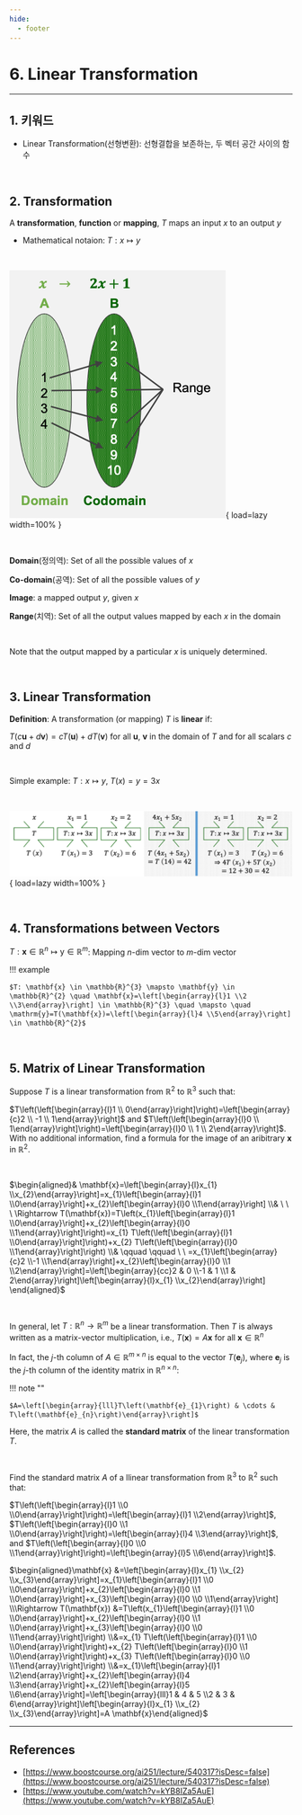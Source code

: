 ```yaml
---
hide:
  - footer
---
```


# 6. Linear Transformation

---

## 1. 키워드

- Linear Transformation(선형변환): 선형결합을 보존하는, 두 벡터 공간 사이의 함수

<br/>

## 2. Transformation

A **transformation**, **function** or **mapping**, $T$ maps an input $x$ to an output $y$

- Mathematical notaion: $T: x \mapsto y$

<br/>

![001](https://github.com/SAEMC/Images-MLDL/blob/main/linear-algebra/ch-001/006/001.png?raw=true){ load=lazy width=100% }

<br/>

**Domain**(정의역): Set of all the possible values of $x$

**Co-domain**(공역): Set of all the possible values of $y$

**Image**: a mapped output $y$, given $x$

**Range**(치역): Set of all the output values mapped by each $x$ in the domain

<br/>

Note that the output mapped by a particular $x$ is uniquely determined.

<br/>

## 3. Linear Transformation

**Definition**: A transformation (or mapping) $T$ is **linear** if:

$T(c \mathbf{u}+d \mathbf{v})=c T(\mathbf{u})+d T(\mathbf{v})$ for all $\mathbf{u}$, $\mathbf{v}$ in the domain of $T$ and for all scalars $c$ and $d$

<br/>

Simple example: $T: x \mapsto y$, $T(x)=y=3 x$

<br/>

![002](https://github.com/SAEMC/Images-MLDL/blob/main/linear-algebra/ch-001/006/002.png?raw=true){ load=lazy width=100% }

<br/>

## 4. Transformations between Vectors

$T: \mathbf{x} \in \mathbb{R}^{n} \mapsto \mathrm{y} \in \mathbb{R}^{m}$: Mapping $n$-dim vector to $m$-dim vector

!!! example

    $T: \mathbf{x} \in \mathbb{R}^{3} \mapsto \mathbf{y} \in \mathbb{R}^{2} \quad \mathbf{x}=\left[\begin{array}{l}1 \\2 \\3\end{array}\right] \in \mathbb{R}^{3} \quad \mapsto \quad \mathrm{y}=T(\mathbf{x})=\left[\begin{array}{l}4 \\5\end{array}\right] \in \mathbb{R}^{2}$

<br/>

## 5. Matrix of Linear Transformation

Suppose $T$ is a linear transformation from $\mathbb{R}^{2}$ to $\mathbb{R}^{3}$ such that:

$T\left(\left[\begin{array}{l}1 \\ 0\end{array}\right]\right)=\left[\begin{array}{c}2 \\ -1 \\ 1\end{array}\right]$ and $T\left(\left[\begin{array}{l}0 \\ 1\end{array}\right]\right)=\left[\begin{array}{l}0 \\ 1 \\ 2\end{array}\right]$.
With no additional information, find a formula for the image of an aribitrary $\mathbf{x}$ in $\mathbb{R}^{2}$.

<br/>

$\begin{aligned}& \mathbf{x}=\left[\begin{array}{l}x_{1} \\x_{2}\end{array}\right]=x_{1}\left[\begin{array}{l}1 \\0\end{array}\right]+x_{2}\left[\begin{array}{l}0 \\1\end{array}\right] \\& \ \ \ \Rightarrow T(\mathbf{x})=T\left(x_{1}\left[\begin{array}{l}1 \\0\end{array}\right]+x_{2}\left[\begin{array}{l}0 \\1\end{array}\right]\right)=x_{1} T\left(\left[\begin{array}{l}1 \\0\end{array}\right]\right)+x_{2} T\left(\left[\begin{array}{l}0 \\1\end{array}\right]\right) \\& \qquad \qquad \ \ =x_{1}\left[\begin{array}{c}2 \\-1 \\1\end{array}\right]+x_{2}\left[\begin{array}{l}0 \\1 \\2\end{array}\right]=\left[\begin{array}{cc}2 & 0 \\-1 & 1 \\1 & 2\end{array}\right]\left[\begin{array}{l}x_{1} \\x_{2}\end{array}\right] \end{aligned}$

<br/>

In general, let $T: \mathbb{R}^{n} \rightarrow \mathbb{R}^{m}$ be a linear transformation. Then $T$ is always written as a matrix-vector multiplication, i.e., $T(\mathbf{x})=A \mathbf{x}$ for all $\mathbf{x} \in \mathbb{R}^{n}$

In fact, the $j$-th column of $A \in \mathbb{R}^{m \times n}$ is equal to the vector $T\left(\mathbf{e}_{j}\right)$, where $\mathbf{e}_{j}$ is the $j$-th column of the identity matrix in $\mathbb{R}^{n \times n}$:

!!! note ""

    $A=\left[\begin{array}{lll}T\left(\mathbf{e}_{1}\right) & \cdots & T\left(\mathbf{e}_{n}\right)\end{array}\right]$

Here, the matrix $A$ is called the **standard matrix** of the linear transformation $T$.

<br/>

Find the standard matrix $A$ of a llinear transformation from $\mathbb{R}^{3}$ to $\mathbb{R}^{2}$ such that:

$T\left(\left[\begin{array}{l}1 \\0 \\0\end{array}\right]\right)=\left[\begin{array}{l}1 \\2\end{array}\right]$, $T\left(\left[\begin{array}{l}0 \\1 \\0\end{array}\right]\right)=\left[\begin{array}{l}4 \\3\end{array}\right]$, and $T\left(\left[\begin{array}{l}0 \\0 \\1\end{array}\right]\right)=\left[\begin{array}{l}5 \\6\end{array}\right]$.

$\begin{aligned}\mathbf{x} &=\left[\begin{array}{l}x_{1} \\x_{2} \\x_{3}\end{array}\right]=x_{1}\left[\begin{array}{l}1 \\0 \\0\end{array}\right]+x_{2}\left[\begin{array}{l}0 \\1 \\0\end{array}\right]+x_{3}\left[\begin{array}{l}0 \\0 \\1\end{array}\right] \\\Rightarrow T(\mathbf{x}) &=T\left(x_{1}\left[\begin{array}{l}1 \\0 \\0\end{array}\right]+x_{2}\left[\begin{array}{l}0 \\1 \\0\end{array}\right]+x_{3}\left[\begin{array}{l}0 \\0 \\1\end{array}\right]\right) \\&=x_{1} T\left(\left[\begin{array}{l}1 \\0 \\0\end{array}\right]\right)+x_{2} T\left(\left[\begin{array}{l}0 \\1 \\0\end{array}\right]\right)+x_{3} T\left(\left[\begin{array}{l}0 \\0 \\1\end{array}\right]\right) \\&=x_{1}\left[\begin{array}{l}1 \\2\end{array}\right]+x_{2}\left[\begin{array}{l}4 \\3\end{array}\right]+x_{2}\left[\begin{array}{l}5 \\6\end{array}\right]=\left[\begin{array}{lll}1 & 4 & 5 \\2 & 3 & 6\end{array}\right]\left[\begin{array}{l}x_{1} \\x_{2} \\x_{3}\end{array}\right]=A \mathbf{x}\end{aligned}$

---

## References

- [https://www.boostcourse.org/ai251/lecture/540317?isDesc=false](https://www.boostcourse.org/ai251/lecture/540317?isDesc=false)
- [https://www.youtube.com/watch?v=kYB8IZa5AuE](https://www.youtube.com/watch?v=kYB8IZa5AuE)
